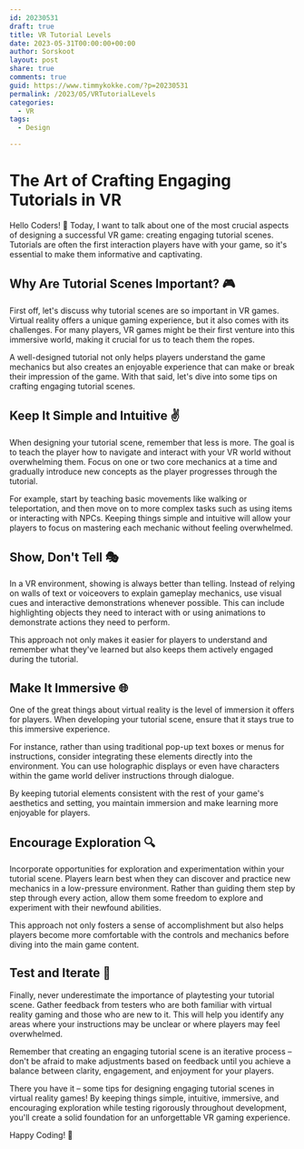 ```yaml
---
id: 20230531
draft: true
title: VR Tutorial Levels
date: 2023-05-31T00:00:00+00:00
author: Sorskoot
layout: post
share: true
comments: true
guid: https://www.timmykokke.com/?p=20230531
permalink: /2023/05/VRTutorialLevels
categories:
  - VR  
tags:
  - Design

---
```


# The Art of Crafting Engaging Tutorials in VR

Hello Coders! 👾 Today, I want to talk about one of the most crucial aspects of designing a successful VR game: creating engaging tutorial scenes. Tutorials are often the first interaction players have with your game, so it's essential to make them informative and captivating.

## Why Are Tutorial Scenes Important? 🎮

First off, let's discuss why tutorial scenes are so important in VR games. Virtual reality offers a unique gaming experience, but it also comes with its challenges. For many players, VR games might be their first venture into this immersive world, making it crucial for us to teach them the ropes.

A well-designed tutorial not only helps players understand the game mechanics but also creates an enjoyable experience that can make or break their impression of the game. With that said, let's dive into some tips on crafting engaging tutorial scenes.

## Keep It Simple and Intuitive ✌️

When designing your tutorial scene, remember that less is more. The goal is to teach the player how to navigate and interact with your VR world without overwhelming them. Focus on one or two core mechanics at a time and gradually introduce new concepts as the player progresses through the tutorial.

For example, start by teaching basic movements like walking or teleportation, and then move on to more complex tasks such as using items or interacting with NPCs. Keeping things simple and intuitive will allow your players to focus on mastering each mechanic without feeling overwhelmed.

## Show, Don't Tell 🎭

In a VR environment, showing is always better than telling. Instead of relying on walls of text or voiceovers to explain gameplay mechanics, use visual cues and interactive demonstrations whenever possible. This can include highlighting objects they need to interact with or using animations to demonstrate actions they need to perform.

This approach not only makes it easier for players to understand and remember what they've learned but also keeps them actively engaged during the tutorial.

## Make It Immersive 🌐

One of the great things about virtual reality is the level of immersion it offers for players. When developing your tutorial scene, ensure that it stays true to this immersive experience.

For instance, rather than using traditional pop-up text boxes or menus for instructions, consider integrating these elements directly into the environment. You can use holographic displays or even have characters within the game world deliver instructions through dialogue.

By keeping tutorial elements consistent with the rest of your game's aesthetics and setting, you maintain immersion and make learning more enjoyable for players.

## Encourage Exploration 🔍

Incorporate opportunities for exploration and experimentation within your tutorial scene. Players learn best when they can discover and practice new mechanics in a low-pressure environment. Rather than guiding them step by step through every action, allow them some freedom to explore and experiment with their newfound abilities.

This approach not only fosters a sense of accomplishment but also helps players become more comfortable with the controls and mechanics before diving into the main game content.

## Test and Iterate 🔄

Finally, never underestimate the importance of playtesting your tutorial scene. Gather feedback from testers who are both familiar with virtual reality gaming and those who are new to it. This will help you identify any areas where your instructions may be unclear or where players may feel overwhelmed.

Remember that creating an engaging tutorial scene is an iterative process – don't be afraid to make adjustments based on feedback until you achieve a balance between clarity, engagement, and enjoyment for your players.

There you have it – some tips for designing engaging tutorial scenes in virtual reality games! By keeping things simple, intuitive, immersive, and encouraging exploration while testing rigorously throughout development, you'll create a solid foundation for an unforgettable VR gaming experience. 

Happy Coding! 🚀